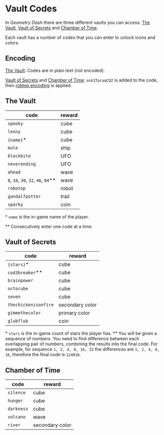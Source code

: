 # Vault Codes

In *Geometry Dash* there are three different vaults you can access: [The Vault](#the-vault),
[Vault of Secrets](#vault-of-secrets) and [Chamber of Time](#chamber-of-time).

Each vault has a number of codes that you can enter to unlock icons and colors.

## Encoding

[The Vault](#the-vault): Codes are in plain text (not encoded).

[Vault of Secrets](#vault-of-secrets) and [Chamber of Time](#chamber-of-time): `ask2fpcaqCQ2`
is added to the code, then [robtop encoding][robtop_encoding] is applied.

## The Vault

| code                                  | reward |
|---------------------------------------|--------|
| `spooky`                              | cube   |
| `lenny`                               | cube   |
| `{name}`\*                            | cube   |
| `mule`                                | ship   |
| `blockbite`                           | UFO    |
| `neverending`                         | UFO    |
| `ahead`                               | wave   |
| `8`, `16`, `30`, `32`, `46`, `84`\*\* | wave   |
| `robotop`                             | robot  |
| `gandalfpotter`                       | trail  |
| `sparky`                              | coin   |

\* `name` is the in-game name of the player.

\*\* Consecutively enter one code at a time.

## Vault of Secrets

| code                 | reward          |
|----------------------|-----------------|
| `{stars}`\*          | cube            |
| `cod3breaker`\*\*    | cube            |
| `brainpower`         | cube            |
| `octocube`           | cube            |
| `seven`              | cube            |
| `thechickenisonfire` | secondary color |
| `gimmethecolor`      | primary color   |
| `glubflub`           | coin            |

\* `stars` is the in-game count of stars the player has.
\*\* You will be given a sequence of numbers. You need to find difference between each
overlapping pair of numbers, combining the results into the final code.
For example, for sequence `1, 2, 4, 8, 16, 32` the differences are `1, 2, 4, 8, 16`,
therefore the final code is `124816`.

## Chamber of Time

| code       | reward          |
|------------|-----------------|
| `silence`  | cube            |
| `hunger`   | cube            |
| `darkness` | cube            |
| `volcano`  | wave            |
| `river`    | secondary color |

[robtop_encoding]: /topics/encoding/robtop.md
